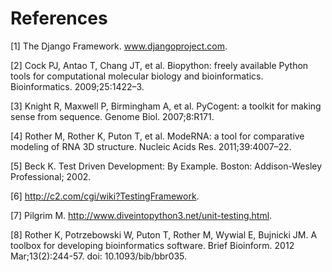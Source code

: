 # References

[1] The Django Framework. www.djangoproject.com.

[2] Cock PJ, Antao T, Chang JT, et al. Biopython: freely available Python tools for computational molecular biology and bioinformatics. Bioinformatics. 2009;25:1422–3.

[3] Knight R, Maxwell P, Birmingham A, et al. PyCogent: a toolkit for making sense from sequence. Genome Biol. 2007;8:R171.

[4] Rother M, Rother K, Puton T, et al. ModeRNA: a tool for comparative modeling of RNA 3D structure. Nucleic Acids Res. 2011;39:4007–22.

[5] Beck K. Test Driven Development: By Example. Boston: Addison-Wesley Professional; 2002.

[6] http://c2.com/cgi/wiki?TestingFramework.

[7] Pilgrim M. http://www.diveintopython3.net/unit-testing.html.

[8] Rother K, Potrzebowski W, Puton T, Rother M, Wywial E, Bujnicki JM. A toolbox for developing bioinformatics software. Brief Bioinform. 2012 Mar;13(2):244-57. doi: 10.1093/bib/bbr035.

